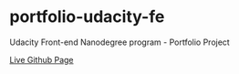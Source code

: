 # portfolio-udacity-fe
Udacity Front-end Nanodegree program - Portfolio Project

[Live Github Page](https://sharabhss.github.io/portfolio-udacity-fe/)
